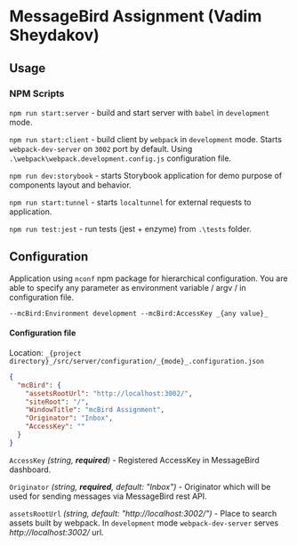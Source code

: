 MessageBird Assignment (Vadim Sheydakov)
===
Usage
---

### NPM Scripts
`npm run start:server` - build and start server with `babel` in `development` mode.

`npm run start:client` - build client by `webpack` in `development` mode. Starts `webpack-dev-server` on `3002` port by default. Using `.\webpack\webpack.development.config.js` configuration file.

`npm run dev:storybook` - starts Storybook application for demo purpose of components layout and behavior.

`npm run start:tunnel` - starts `localtunnel` for external requests to application.

`npm run test:jest` - run tests (jest + enzyme) from `.\tests` folder.

Configuration
-----------------------------------
Application using `nconf` npm package for hierarchical configuration. You are able to specify any parameter as environment variable / argv / in configuration file.

```
--mcBird:Environment development --mcBird:AccessKey _{any value}_
```

#### Configuration file

Location: `_{project directory}_/src/server/configuration/_{mode}_.configuration.json`
```json
{
  "mcBird": {
    "assetsRootUrl": "http://localhost:3002/",
    "siteRoot": "/",
    "WindowTitle": "mcBird Assignment",
    "Originator": "Inbox",
    "AccessKey": ""
  }
}
```

`AccessKey` _(string, **required**)_ - Registered AccessKey in MessageBird dashboard.

`Originator` _(string, **required**, default: "Inbox")_ - Originator which will be used for sending messages via MessageBird rest API.

`assetsRootUrl` _(string, default: "http://localhost:3002/")_ - Place to search assets built by webpack. In `development` mode `webpack-dev-server` serves _http://localhost:3002/_ url.
